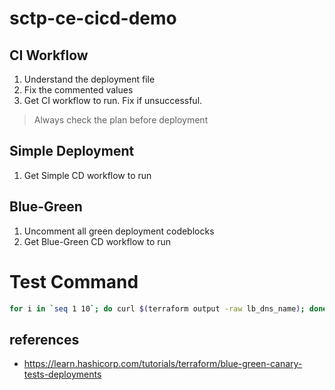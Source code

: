 # sctp-ce-cicd-demo

## CI Workflow
1. Understand the deployment file
2. Fix the commented values
3. Get CI workflow to run. Fix if unsuccessful.

> Always check the plan before deployment

## Simple Deployment
1. Get Simple CD workflow to run

## Blue-Green
1. Uncomment all green deployment codeblocks
2. Get Blue-Green CD workflow to run

# Test Command
```bash
for i in `seq 1 10`; do curl $(terraform output -raw lb_dns_name); done
```

## references
- https://learn.hashicorp.com/tutorials/terraform/blue-green-canary-tests-deployments